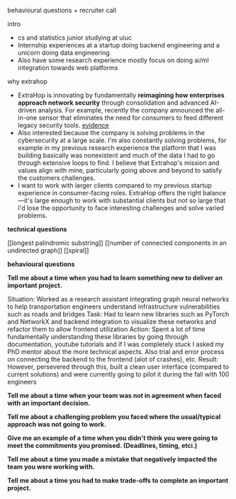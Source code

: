 behavioural questions + recruiter call

intro
- cs and statistics junior studying at uiuc
- Internship experiences at a startup doing backend engineering and a unicorn doing data engineering
- Also have some research experience mostly focus on doing ai/ml integration towards web platforms

why extrahop
- ExtraHop is innovating by fundamentally **reimagining how enterprises approach network security** through consolidation and advanced AI-driven analysis. For example, recently the company announced the all-in-one sensor that eliminates the need for consumers to feed different legacy security tools. [evidence](https://www.extrahop.com/news/press-releases/extrahop-disrupts-network-detection-and-response-market-with-industry-first-all-in-one-sensor)
- Also interested because the company is solving problems in the cybersecurity at a large scale. I'm also constantly solving problems, for example in my previous research experience the platform that I was building basically was nonexistent and much of the data I had to go through extensive loops to find. I believe that Extrahop's mission and values align with mine, particularly going above and beyond to satisfy the customers challenges.
- I want to work with larger clients compared to my previous startup experience in consumer-facing roles. ExtraHop offers the right balance—it's large enough to work with substantial clients but not so large that I'd lose the opportunity to face interesting challenges and solve varied problems.


**technical questions**

[[longest palindromic substring]]
[[number of connected components in an undirected graph]]
[[spiral]]

**behavioural questions**

**Tell me about a time when you had to learn something new to deliver an important project.**

Situation: Worked as a research assistant integrating graph neural networks to help transportation engineers understand infrastructure vulnerabilities such as roads and bridges
Task: Had to learn new libraries such as PyTorch and NetworkX and backend integration to visualize these networks and refactor them to allow frontend utilization
Action: Spent a lot of time fundamentally understanding these libraries by going through documentation, youtube tutorials and if I was completely stuck I asked my PhD mentor about the more technical aspects. Also trial and error process on connecting the backend to the frontend (alot of crashes), etc.
Result: However, persevered through this, built a clean user interface (compared to current solutions) and were currently going to pilot it during the fall with 100 engineers



































**Tell me about a time when your team was not in agreement when faced with an important decision.**



**Tell me about a challenging problem you faced where the usual/typical approach was not going to work.**


**Give me an example of a time when you didn't think you were going to meet the commitments you promised. (Deadlines, timing, etci.)**


**Tell me about a time you made a mistake that negatively impacted the team you were working with.**


**Tell me about a time you had to make trade-offs to complete an important project.**